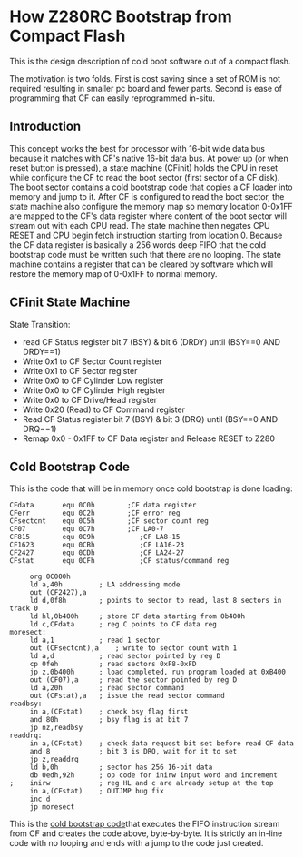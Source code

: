 # How Z280RC Bootstrap from Compact Flash

This is the design description of cold boot software out of a compact flash.

The motivation is two folds. First is cost saving since a set of ROM is not required resulting in smaller pc board and fewer parts. Second is ease of programming that CF can easily reprogrammed in-situ.
## Introduction

This concept works the best for processor with 16-bit wide data bus because it matches with CF's native 16-bit data bus. At power up (or when reset button is pressed), a state machine (CFinit) holds the CPU in reset while configure the CF to read the boot sector (first sector of a CF disk). The boot sector contains a cold bootstrap code that copies a CF loader into memory and jump to it. After CF is configured to read the boot sector, the state machine also configure the memory map so memory location 0-0x1FF are mapped to the CF's data register where content of the boot sector will stream out with each CPU read. The state machine then negates CPU RESET and CPU begin fetch instruction starting from location 0. Because the CF data register is basically a 256 words deep FIFO that the cold bootstrap code must be written such that there are no looping. The state machine contains a register that can be cleared by software which will restore the memory map of 0-0x1FF to normal memory.
## CFinit State Machine

State Transition:

* read CF Status register bit 7 (BSY) & bit 6 (DRDY) until (BSY==0 AND DRDY==1)
* Write 0x1 to CF Sector Count register
* Write 0x1 to CF Sector register
* Write 0x0 to CF Cylinder Low register
* Write 0x0 to CF Cylinder High register
* Write 0x0 to CF Drive/Head register
* Write 0x20 (Read) to CF Command register
* Read CF Status register bit 7 (BSY) & bit 3 (DRQ) until (BSY==0 AND DRQ==1)
* Remap 0x0 - 0x1FF to CF Data register and Release RESET to Z280

## Cold Bootstrap Code

This is the code that will be in memory once cold bootstrap is done loading:

```; This is the CFMon program that'll be created in 0xC000 by the CFMonLdr
CFdata       equ 0C0h        ;CF data register
CFerr        equ 0C2h        ;CF error reg
CFsectcnt    equ 0C5h        ;CF sector count reg
CF07         equ 0C7h        ;CF LA0-7
CF815        equ 0C9h           ;CF LA8-15
CF1623       equ 0CBh           ;CF LA16-23
CF2427       equ 0CDh           ;CF LA24-27
CFstat       equ 0CFh           ;CF status/command reg

     org 0C000h
     ld a,40h         ; LA addressing mode
     out (CF2427),a
     ld d,0f8h        ; points to sector to read, last 8 sectors in track 0
     ld hl,0b400h     ; store CF data starting from 0b400h
     ld c,CFdata      ; reg C points to CF data reg
moresect:
     ld a,1           ; read 1 sector
     out (CFsectcnt),a    ; write to sector count with 1
     ld a,d           ; read sector pointed by reg D
     cp 0feh          ; read sectors 0xF8-0xFD
     jp z,0b400h      ; load completed, run program loaded at 0xB400
     out (CF07),a     ; read the sector pointed by reg D
     ld a,20h         ; read sector command
     out (CFstat),a   ; issue the read sector command
readbsy:
     in a,(CFstat)    ; check bsy flag first
     and 80h          ; bsy flag is at bit 7
     jp nz,readbsy
readdrq:
     in a,(CFstat)    ; check data request bit set before read CF data
     and 8            ; bit 3 is DRQ, wait for it to set
     jp z,readdrq
     ld b,0h          ; sector has 256 16-bit data
     db 0edh,92h      ; op code for inirw input word and increment
;    inirw            ; reg HL and c are already setup at the top
     in a,(CFstat)    ; OUTJMP bug fix
     inc d
     jp moresect
```
This is the [cold bootstrap code](https://github.com/Plasmode/Z280RC/blob/master/SystemSoftware/CFMonLdr.asm)that executes the FIFO instruction stream from CF and creates the code above, byte-by-byte. It is strictly an in-line code with no looping and ends with a jump to the code just created.
